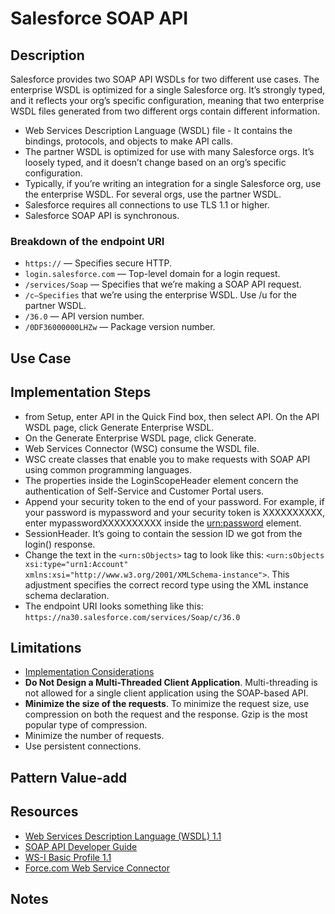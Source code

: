 # Salesforce SOAP API

## Description
Salesforce provides two SOAP API WSDLs for two different use cases. The enterprise WSDL is optimized for a single Salesforce org. It’s strongly typed, and it reflects your org’s specific configuration, meaning that two enterprise WSDL files generated from two different orgs contain different information.
* Web Services Description Language (WSDL) file - It contains the bindings, protocols, and objects to make API calls.
* The partner WSDL is optimized for use with many Salesforce orgs. It’s loosely typed, and it doesn’t change based on an org’s specific configuration.
* Typically, if you’re writing an integration for a single Salesforce org, use the enterprise WSDL. For several orgs, use the partner WSDL.
* Salesforce requires all connections to use TLS 1.1 or higher.
* Salesforce SOAP API is synchronous.
### Breakdown of the endpoint URI
* `https://` — Specifies secure HTTP.
* `login.salesforce.com` — Top-level domain for a login request.
* `/services/Soap` — Specifies that we’re making a SOAP API request.
* `/c—Specifies` that we’re using the enterprise WSDL. Use /u for the partner WSDL.
* `/36.0` — API version number. 
* `/0DF36000000LHZw` — Package version number.
## Use Case

## Implementation Steps
*  from Setup, enter API in the Quick Find box, then select API. On the API WSDL page, click Generate Enterprise WSDL.
* On the Generate Enterprise WSDL page, click Generate. 
* Web Services Connector (WSC) consume the WSDL file. 
* WSC create classes that enable you to make requests with SOAP API using common programming languages.
* The properties inside the LoginScopeHeader element concern the authentication of Self-Service and Customer Portal users. 
* Append your security token to the end of your password. For example, if your password is mypassword and your security token is XXXXXXXXXX, enter mypasswordXXXXXXXXXX inside the <urn:password> element. 
* SessionHeader. It’s going to contain the session ID we got from the login() response.
* Change the text in the `<urn:sObjects>` tag to look like this: `<urn:sObjects xsi:type="urn1:Account" xmlns:xsi="http://www.w3.org/2001/XMLSchema-instance">`. This adjustment specifies the correct record type using the XML instance schema declaration.
* The endpoint URI looks something like this: `https://na30.salesforce.com/services/Soap/c/36.0`

## Limitations
* [Implementation Considerations](https://developer.salesforce.com/docs/atlas.en-us.api.meta/api/implementation_considerations.htm)
* <b>Do Not Design a Multi-Threaded Client Application</b>. Multi-threading is not allowed for a single client application using the SOAP-based API.
* <b>Minimize the size of the requests</b>. To minimize the request size, use compression on both the request and the response. Gzip is the most popular type of compression.
* Minimize the number of requests. 
* Use persistent connections. 
## Pattern Value-add

## Resources
* [Web Services Description Language (WSDL) 1.1](https://www.w3.org/TR/2001/NOTE-wsdl-20010315)
* [SOAP API Developer Guide](https://developer.salesforce.com/docs/atlas.en-us.api.meta/api/sforce_api_quickstart_intro.htm)
* [WS-I Basic Profile 1.1](http://www.ws-i.org/Profiles/BasicProfile-1.1-2004-08-24.html)
* [Force.com Web Service Connector](http://mvnrepository.com/artifact/com.force.api/force-wsc)
## Notes

